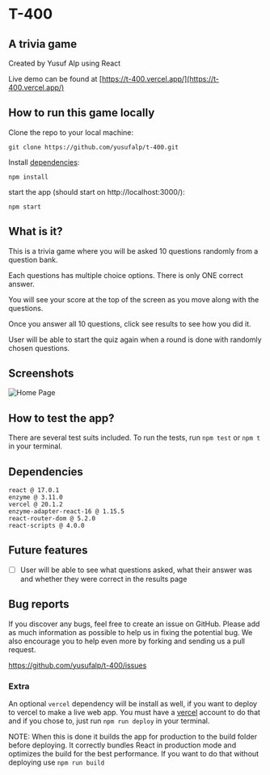 # T-400

## A trivia game

Created by Yusuf Alp using React

Live demo can be found at [https://t-400.vercel.app/](https://t-400.vercel.app/)

## How to run this game locally

Clone the repo to your local machine:

```
git clone https://github.com/yusufalp/t-400.git
```

Install [dependencies](#dependencies):

```
npm install
```

start the app (should start on http://localhost:3000/):

```
npm start
```

## What is it?

This is a trivia game where you will be asked 10 questions randomly from a question bank. 

Each questions has multiple choice options. There is only ONE correct answer.

You will see your score at the top of the screen as you move along with the questions.

Once you answer all 10 questions, click see results to see how you did it.

User will be able to start the quiz again when a round is done with randomly chosen questions.

## Screenshots
![Home Page](https://i.ibb.co/X5Kv5FG/home-page.png)

## How to test the app?

There are several test suits included. To run the tests, run `npm test` or `npm t` in your terminal.

## Dependencies

```
react @ 17.0.1
enzyme @ 3.11.0
vercel @ 20.1.2
enzyme-adapter-react-16 @ 1.15.5
react-router-dom @ 5.2.0
react-scripts @ 4.0.0
```

## Future features

- [ ] User will be able to see what questions asked, what their answer was and whether they were correct in the results page


## Bug reports

If you discover any bugs, feel free to create an issue on GitHub. Please add as much information as
possible to help us in fixing the potential bug. We also encourage you to help even more by forking and
sending us a pull request.

https://github.com/yusufalp/t-400/issues


### Extra

An optional `vercel` dependency will be install as well, if you want to deploy to vercel to make a live web app. You must have a [vercel](https://vercel.com/) account to do that and if you chose to, just run `npm run deploy` in your terminal.

NOTE: When this is done it builds the app for production to the build folder before deploying. It correctly bundles React in production mode and optimizes the build for the best performance. If you want to do that without deploying use `npm run build`
